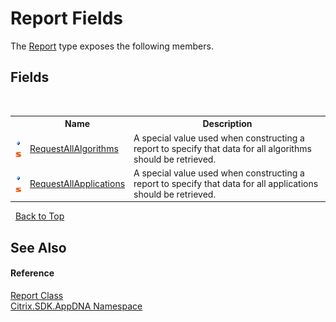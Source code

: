 # Report Fields
 

The <a href="T_Citrix_SDK_AppDNA_Report">Report</a> type exposes the following members.


## Fields
&nbsp;<table><tr><th></th><th>Name</th><th>Description</th></tr><tr><td>![Public field](media/pubfield.gif "Public field")![Static member](media/static.gif "Static member")</td><td><a href="F_Citrix_SDK_AppDNA_Report_RequestAllAlgorithms">RequestAllAlgorithms</a></td><td>
A special value used when constructing a report to specify that data for all algorithms should be retrieved.</td></tr><tr><td>![Public field](media/pubfield.gif "Public field")![Static member](media/static.gif "Static member")</td><td><a href="F_Citrix_SDK_AppDNA_Report_RequestAllApplications">RequestAllApplications</a></td><td>
A special value used when constructing a report to specify that data for all applications should be retrieved.</td></tr></table>&nbsp;
<a href="#report-fields">Back to Top</a>

## See Also


#### Reference
<a href="T_Citrix_SDK_AppDNA_Report">Report Class</a><br /><a href="N_Citrix_SDK_AppDNA">Citrix.SDK.AppDNA Namespace</a><br />